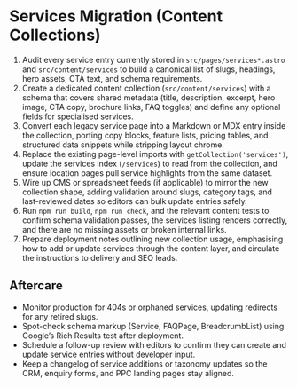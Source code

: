 # Services Migration (Content Collections)

1. Audit every service entry currently stored in `src/pages/services*.astro` and `src/content/services` to build a canonical list of slugs, headings, hero assets, CTA text, and schema requirements.
2. Create a dedicated content collection (`src/content/services`) with a schema that covers shared metadata (title, description, excerpt, hero image, CTA copy, brochure links, FAQ toggles) and define any optional fields for specialised services.
3. Convert each legacy service page into a Markdown or MDX entry inside the collection, porting copy blocks, feature lists, pricing tables, and structured data snippets while stripping layout chrome.
4. Replace the existing page-level imports with `getCollection('services')`, update the services index (`/services`) to read from the collection, and ensure location pages pull service highlights from the same dataset.
5. Wire up CMS or spreadsheet feeds (if applicable) to mirror the new collection shape, adding validation around slugs, category tags, and last-reviewed dates so editors can bulk update entries safely.
6. Run `npm run build`, `npm run check`, and the relevant content tests to confirm schema validation passes, the services listing renders correctly, and there are no missing assets or broken internal links.
7. Prepare deployment notes outlining new collection usage, emphasising how to add or update services through the content layer, and circulate the instructions to delivery and SEO leads.

## Aftercare

- Monitor production for 404s or orphaned services, updating redirects for any retired slugs.
- Spot-check schema markup (Service, FAQPage, BreadcrumbList) using Google’s Rich Results test after deployment.
- Schedule a follow-up review with editors to confirm they can create and update service entries without developer input.
- Keep a changelog of service additions or taxonomy updates so the CRM, enquiry forms, and PPC landing pages stay aligned.
